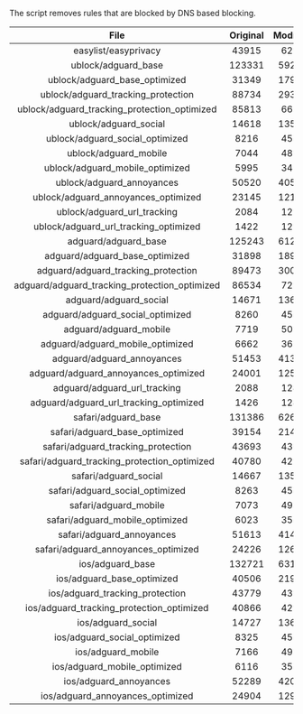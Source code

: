 The script removes rules that are blocked by DNS based blocking.


| File | Original | Modified |
|:----:|:-----:|:-----:|
| easylist/easyprivacy | 43915 | 6239 |
| ublock/adguard_base | 123331 | 59203 |
| ublock/adguard_base_optimized | 31349 | 17959 |
| ublock/adguard_tracking_protection | 88734 | 29399 |
| ublock/adguard_tracking_protection_optimized | 85813 | 6614 |
| ublock/adguard_social | 14618 | 13539 |
| ublock/adguard_social_optimized | 8216 | 4551 |
| ublock/adguard_mobile | 7044 | 4879 |
| ublock/adguard_mobile_optimized | 5995 | 3489 |
| ublock/adguard_annoyances | 50520 | 40530 |
| ublock/adguard_annoyances_optimized | 23145 | 12179 |
| ublock/adguard_url_tracking | 2084 | 1239 |
| ublock/adguard_url_tracking_optimized | 1422 | 1236 |
| adguard/adguard_base | 125243 | 61218 |
| adguard/adguard_base_optimized | 31898 | 18973 |
| adguard/adguard_tracking_protection | 89473 | 30084 |
| adguard/adguard_tracking_protection_optimized | 86534 | 7285 |
| adguard/adguard_social | 14671 | 13600 |
| adguard/adguard_social_optimized | 8260 | 4595 |
| adguard/adguard_mobile | 7719 | 5054 |
| adguard/adguard_mobile_optimized | 6662 | 3658 |
| adguard/adguard_annoyances | 51453 | 41385 |
| adguard/adguard_annoyances_optimized | 24001 | 12588 |
| adguard/adguard_url_tracking | 2088 | 1244 |
| adguard/adguard_url_tracking_optimized | 1426 | 1241 |
| safari/adguard_base | 131386 | 62644 |
| safari/adguard_base_optimized | 39154 | 21426 |
| safari/adguard_tracking_protection | 43693 | 4366 |
| safari/adguard_tracking_protection_optimized | 40780 | 4221 |
| safari/adguard_social | 14667 | 13590 |
| safari/adguard_social_optimized | 8263 | 4585 |
| safari/adguard_mobile | 7073 | 4915 |
| safari/adguard_mobile_optimized | 6023 | 3520 |
| safari/adguard_annoyances | 51613 | 41476 |
| safari/adguard_annoyances_optimized | 24226 | 12658 |
| ios/adguard_base | 132721 | 63161 |
| ios/adguard_base_optimized | 40506 | 21941 |
| ios/adguard_tracking_protection | 43779 | 4374 |
| ios/adguard_tracking_protection_optimized | 40866 | 4229 |
| ios/adguard_social | 14727 | 13622 |
| ios/adguard_social_optimized | 8325 | 4599 |
| ios/adguard_mobile | 7166 | 4956 |
| ios/adguard_mobile_optimized | 6116 | 3558 |
| ios/adguard_annoyances | 52289 | 42047 |
| ios/adguard_annoyances_optimized | 24904 | 12944 |